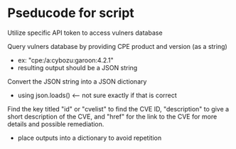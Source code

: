 # Pseducode for script #

Utilize specific API token to access vulners database

Query vulners database by providing CPE product and version (as a string)
  * ex: "cpe:/a:cybozu:garoon:4.2.1"
  * resulting output should be a JSON string

Convert the JSON string into a JSON dictionary
  * using json.loads() <-- not sure exactly if that is correct

Find the key titled "id" or "cvelist" to find the CVE ID, "description" to give a short description of the CVE, and "href" for the link to the CVE for more details and possible remediation.
  * place outputs into a dictionary to avoid repetition
